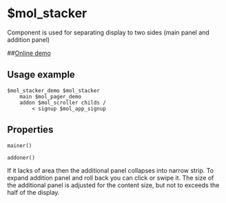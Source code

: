 # $mol_stacker

Component is used for separating display to two sides (main panel and addition panel)

##[Online demo](http://eigenmethod.github.io/mol/#demo=mol_stacker_demo)

## Usage example

```
$mol_stacker_demo $mol_stacker
	main $mol_pager_demo
	addon $mol_scroller childs / 
		< signup $mol_app_signup
```

## Properties

`mainer()`

`addoner()`

If it lacks of area then the additional panel collapses into narrow strip.
To expand addition panel and roll back you can click or swipe it.
The size of the additional panel is adjusted for the content size, but not to exceeds the half of the display.
